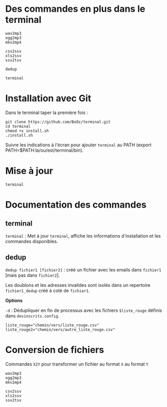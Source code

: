 # Des commandes en plus dans le terminal

```
wav2mp3
ogg2mp3
mkv2mp4

csv2ssv
xls2ssv
ssv2tsv

dedup

terminal
```

# Installation avec Git

Dans le terminal taper la première fois :
```
git clone https://github.com/BoOz/terminal.git
cd terminal
chmod +x install.sh
./install.sh
```

Suivre les indications à l'écran pour ajouter `terminal` au PATH (export PATH=$PATH:la/ou/est/terminal/bin).

# Mise à jour 
```
terminal
```

# Documentation des commandes

## terminal

`terminal` : Met à jour `terminal`, affiche les informations d'installation et les commandes disponibles. 

## dedup

`dedup fichier1 [fichier2]` : créé un fichier avec les emails dans `fichier1` [mais pas dans `fichier2`]. 

Les doublons et les adresses invalides sont isolés dans un repertoire `fichier1_dedup` créé à coté de `fichier1`.

**Options**

`-d` : Dédupliquer en fin de processus avec les fichiers `$liste_rouge` définis dans `desinscrits.config`.

```
liste_rouge="chemin/vers/liste_rouge.csv"
liste_rouge2="chemin/vers/autre_liste_rouge.csv"
```

# Conversion de fichiers

Commandes `X2Y` pour transformer un fichier au format `X` au format `Y`

```
wav2mp3
ogg2mp3
mkv2mp4

csv2ssv
xls2ssv
ssv2tsv
````



